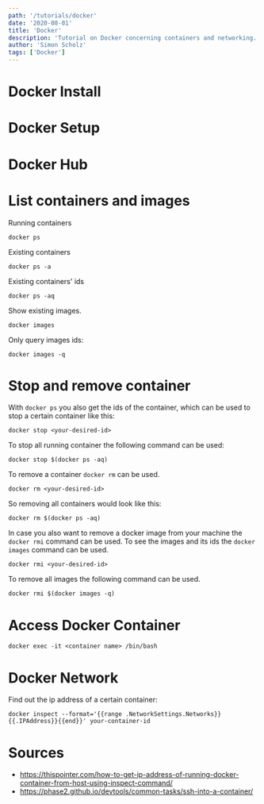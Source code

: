 ```yaml
---
path: '/tutorials/docker'
date: '2020-08-01'
title: 'Docker'
description: 'Tutorial on Docker concerning containers and networking.'
author: 'Simon Scholz'
tags: ['Docker']
---
```


# Docker Install

# Docker Setup

# Docker Hub

# List containers and images

Running containers

```shell
docker ps
```

Existing containers

```shell
docker ps -a
```

Existing containers' ids

```shell
docker ps -aq
```

Show existing images.

```shell
docker images
```

Only query images ids:

```shell
docker images -q
```

# Stop and remove container

With `docker ps` you also get the ids of the container, which can be used to stop a certain container like this:

```shell
docker stop <your-desired-id>
```

To stop all running container the following command can be used:

```shell
docker stop $(docker ps -aq)
```

To remove a container `docker rm` can be used.

```shell
docker rm <your-desired-id>
```

So removing all containers would look like this:

```shell
docker rm $(docker ps -aq)
```

In case you also want to remove a docker image from your machine the `docker rmi` command can be used.
To see the images and its ids the `docker images` command can be used.

```shell
docker rmi <your-desired-id>
```

To remove all images the following command can be used.

```shell
docker rmi $(docker images -q)
```

# Access Docker Container

```shell
docker exec -it <container name> /bin/bash
```

# Docker Network

Find out the ip address of a certain container:

```shell
docker inspect --format='{{range .NetworkSettings.Networks}}{{.IPAddress}}{{end}}' your-container-id
```

# Sources

- https://thispointer.com/how-to-get-ip-address-of-running-docker-container-from-host-using-inspect-command/
- https://phase2.github.io/devtools/common-tasks/ssh-into-a-container/
